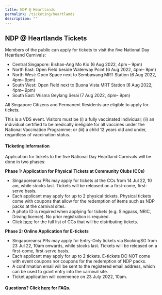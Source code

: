 ```yaml
---
title: NDP @ Heartlands
permalink: /ticketing/heartlands
description: ""
---
```

## NDP @ Heartlands Tickets
Members of the public can apply for tickets to visit the five National Day Heartland Carnivals: 
* Central Singapore: Bishan-Ang Mo Kio (6 Aug 2022, 4pm – 9pm)
* North East: Open Field beside Waterway Point (6 Aug 2022, 4pm– 9pm)
* North West: Open Space next to Sembawang MRT Station (6 Aug 2022, 4pm– 9pm)
* South West: Open Field next to Buona Vista MRT Station (6 Aug 2022, 4pm– 9pm)
* South East: Wisma Geylang Serai (7 Aug 2022, 4pm– 9pm)

All Singapore Citizens and Permanent Residents are eligible to apply for tickets.

This is a VDS event. Visitors must be (i) a fully vaccinated individual; (ii) an individual certified to be medically ineligible for all vaccines under the National Vaccination Programme; or (iii) a child 12 years old and under, regardless of vaccination status.

#### Ticketing Information 
Application for tickets to the five National Day Heartland Carnivals will be done in two phases:

**Phase 1: Application for Physical Tickets at Community Clubs (CCs)**
* Singaporeans/ PRs may apply for tickets at the CCs from 14 Jul 22, 10 am, while stocks last. Tickets will be released on a first-come, first-serve basis.
* Each applicant may apply for up to 2 physical tickets. Physical tickets come with  coupons that allow for the redemption of items such as NDP packs at the carnival sites.
* A photo ID is required when applying for tickets (e.g. Singpass, NRIC, Driving license). No prior registration is required. 
* Click <a href="/files/Ticket Collection CCs.pdf" target="_blank">here</a> for the full list of CCs that will be distributing tickets.

**Phase 2: Online Application for E-tickets**
* Singaporeans/ PRs may apply for Entry-Only tickets via BookingSG from 23 Jul 22, 10am onwards, while stocks last. Tickets will be released on a first-come, first-serve basis.
* Each applicant may apply for up to 2 tickets. E-tickets DO NOT come with event coupons nor coupons for the redemption of NDP packs. 
* A confirmation email will be sent to the registered email address, which can be used to grant entry into the carnival site.
* Ticket application will commence on 23 July 2022, 10am.

#### Questions? Click [here](/faq/heartlands) for FAQs.